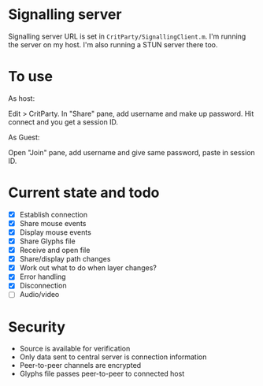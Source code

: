# Signalling server

Signalling server URL is set in `CritParty/SignallingClient.m`.
I'm running the server on my host. I'm also running a STUN server 
there too.

# To use

As host:

Edit > CritParty. In "Share" pane, add username and make up password.
Hit connect and you get a session ID.

As Guest:

Open "Join" pane, add username and give same password, paste in session
ID.

# Current state and todo

- [x] Establish connection
- [x] Share mouse events
- [x] Display mouse events
- [x] Share Glyphs file
- [x] Receive and open file
- [x] Share/display path changes
- [x] Work out what to do when layer changes?
- [x] Error handling
- [x] Disconnection
- [ ] Audio/video

# Security

* Source is available for verification
* Only data sent to central server is connection information
* Peer-to-peer channels are encrypted
* Glyphs file passes peer-to-peer to connected host
